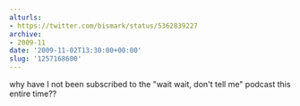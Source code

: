 ```yaml
---
alturls:
- https://twitter.com/bismark/status/5362839227
archive:
- 2009-11
date: '2009-11-02T13:30:00+00:00'
slug: '1257168600'
---
```


why have I not been subscribed to the "wait wait, don't tell me" podcast this entire time??


